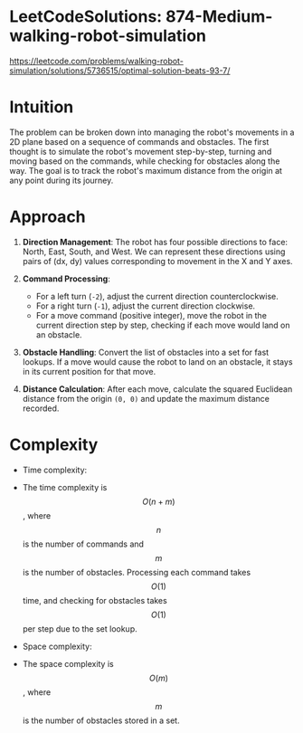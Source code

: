 # LeetCodeSolutions: 874-Medium-walking-robot-simulation
https://leetcode.com/problems/walking-robot-simulation/solutions/5736515/optimal-solution-beats-93-7/

# Intuition
<!-- Describe your first thoughts on how to solve this problem. -->
The problem can be broken down into managing the robot's movements in a 2D plane based on a sequence of commands and obstacles. The first thought is to simulate the robot's movement step-by-step, turning and moving based on the commands, while checking for obstacles along the way. The goal is to track the robot's maximum distance from the origin at any point during its journey.

# Approach
<!-- Describe your approach to solving the problem. -->
1. **Direction Management**: The robot has four possible directions to face: North, East, South, and West. We can represent these directions using pairs of (dx, dy) values corresponding to movement in the X and Y axes.

2. **Command Processing**: 
   - For a left turn (`-2`), adjust the current direction counterclockwise.
   - For a right turn (`-1`), adjust the current direction clockwise.
   - For a move command (positive integer), move the robot in the current direction step by step, checking if each move would land on an obstacle.

3. **Obstacle Handling**: Convert the list of obstacles into a set for fast lookups. If a move would cause the robot to land on an obstacle, it stays in its current position for that move.

4. **Distance Calculation**: After each move, calculate the squared Euclidean distance from the origin `(0, 0)` and update the maximum distance recorded.

# Complexity
- Time complexity:
<!-- Add your time complexity here, e.g. $$O(n)$$ -->
  - The time complexity is $$O(n + m)$$, where $$n$$ is the number of commands and $$m$$ is the number of obstacles. Processing each command takes $$O(1)$$ time, and checking for obstacles takes $$O(1)$$ per step due to the set lookup.

- Space complexity:
<!-- Add your space complexity here, e.g. $$O(n)$$ -->
  - The space complexity is $$O(m)$$, where $$m$$ is the number of obstacles stored in a set.

